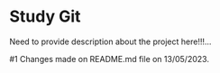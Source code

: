 # Study Git

Need to provide description about the project here!!!...

#1
Changes made on README.md file on 13/05/2023.



